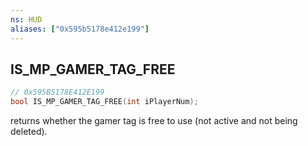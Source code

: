 ```yaml
---
ns: HUD
aliases: ["0x595b5178e412e199"]
---
```

## IS_MP_GAMER_TAG_FREE

```c
// 0x595B5178E412E199
bool IS_MP_GAMER_TAG_FREE(int iPlayerNum);
```

returns whether the gamer tag is free to use (not active and not being deleted).


